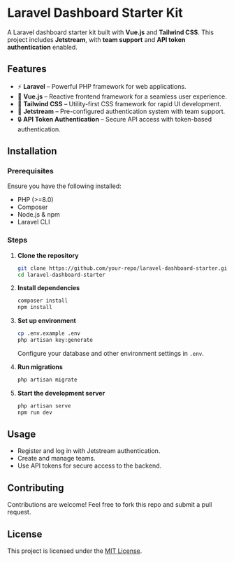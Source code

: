 # Laravel Dashboard Starter Kit

A Laravel dashboard starter kit built with **Vue.js** and **Tailwind CSS**. This project includes **Jetstream**, with **team support** and **API token authentication** enabled.

## Features

- ⚡ **Laravel** – Powerful PHP framework for web applications.
- 🎨 **Vue.js** – Reactive frontend framework for a seamless user experience.
- 🎨 **Tailwind CSS** – Utility-first CSS framework for rapid UI development.
- 🔑 **Jetstream** – Pre-configured authentication system with team support.
- 🔒 **API Token Authentication** – Secure API access with token-based authentication.

## Installation

### Prerequisites
Ensure you have the following installed:
- PHP (>=8.0)
- Composer
- Node.js & npm
- Laravel CLI

### Steps
1. **Clone the repository**
   ```sh
   git clone https://github.com/your-repo/laravel-dashboard-starter.git
   cd laravel-dashboard-starter
   ```

2. **Install dependencies**
   ```sh
   composer install
   npm install
   ```

3. **Set up environment**
   ```sh
   cp .env.example .env
   php artisan key:generate
   ```
   Configure your database and other environment settings in `.env`.

4. **Run migrations**
   ```sh
   php artisan migrate
   ```

5. **Start the development server**
   ```sh
   php artisan serve
   npm run dev
   ```

## Usage
- Register and log in with Jetstream authentication.
- Create and manage teams.
- Use API tokens for secure access to the backend.

## Contributing
Contributions are welcome! Feel free to fork this repo and submit a pull request.

## License
This project is licensed under the [MIT License](LICENSE).

